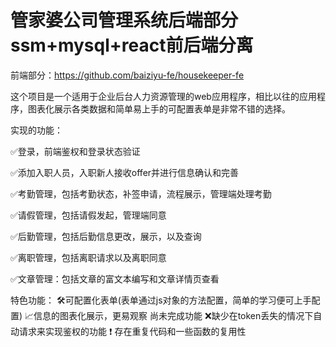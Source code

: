 # 管家婆公司管理系统后端部分ssm+mysql+react前后端分离
前端部分：https://github.com/baiziyu-fe/housekeeper-fe

这个项目是一个适用于企业后台人力资源管理的web应用程序，相比以往的应用程序，图表化展示各类数据和简单易上手的可配置表单是非常不错的选择。

实现的功能：

✅登录，前端鉴权和登录状态验证

✅添加入职人员，入职新人接收offer并进行信息确认和完善

✅考勤管理，包括考勤状态，补签申请，流程展示，管理端处理考勤

✅请假管理，包括请假发起，管理端同意

✅后勤管理，包括后勤信息更改，展示，以及查询

✅离职管理，包括离职请求以及离职同意

✅文章管理：包括文章的富文本编写和文章详情页查看

特色功能：
🛠可配置化表单(表单通过js对象的方法配置，简单的学习便可上手配置)
📈信息的图表化展示，更易观察
尚未完成功能
❌缺少在token丢失的情况下自动请求来实现鉴权的功能
❗ 存在重复代码和一些函数的复用性
